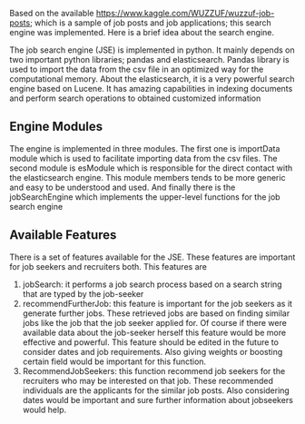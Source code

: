 Based on the available https://www.kaggle.com/WUZZUF/wuzzuf-job-posts; which is a sample of job posts and job applications; this search engine
was implemented. Here is a brief idea about the search engine.

The job search engine (JSE) is implemented in python. It mainly depends on two important python
libraries; pandas and elasticsearch.
Pandas library is used to import the data from the csv file in an optimized way for the computational
memory.
About the elasticsearch, it is a very powerful search engine based on Lucene. It has amazing
capabilities in indexing documents and perform search operations to obtained customized
information

Engine Modules
--------------
The engine is implemented in three modules. The first one is importData module which is used to
facilitate importing data from the csv files. The second module is esModule which is responsible
for the direct contact with the elasticsearch engine. This module members tends to be more generic
and easy to be understood and used. And finally there is the jobSearchEngine which implements
the upper-level functions for the job search engine

Available Features
------------------
There is a set of features available for the JSE. These features are important for job seekers and
recruiters both. This features are
1. jobSearch: it performs a job search process based on a search string that are typed by the
job-seeker
2. recommendFurtherJob: this feature is important for the job seekers as it generate further
jobs. These retrieved jobs are based on finding similar jobs like the job that the job seeker
applied for. Of course if there were available data about the job-seeker herself this feature
would be more effective and powerful. This feature should be edited in the future to
consider dates and job requirements. Also giving weights or boosting certain field would be
important for this function.
3. RecommendJobSeekers: this function recommend job seekers for the recruiters who may be
interested on that job. These recommended individuals are the applicants for the similar job
posts. Also considering dates would be important and sure further information about jobseekers would help.

